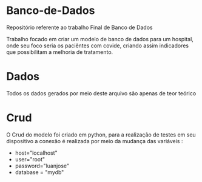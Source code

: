 # Banco-de-Dados
Repositório referente ao trabalho Final de Banco de Dados

Trabalho focado em criar um modelo de banco de dados para um hospital, onde seu foco seria os paciêntes com covide, criando assim indicadores que possibilitam a melhoria de tratamento.


# Dados
Todos os dados gerados por meio deste arquivo são apenas de teor teórico


# Crud

O Crud do modelo foi criado em python, para a realização de testes em seu dispositivo a conexão é realizada por meio da mudança das variáveis :

 - host="localhost"
 - user="root"
 - password="luanjose"
 - database = "mydb"
